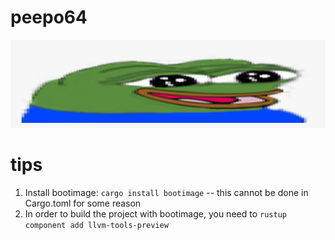 # peepo64

![widePeepoHappy](peepo-emotes/widePeepoHappy.png "test image")

# tips
1. Install bootimage: ``cargo install bootimage`` -- this cannot be done in Cargo.toml for some reason
2. In order to build the project with bootimage, you need to `rustup component add llvm-tools-preview`


